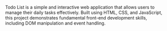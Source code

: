 Todo List is a simple and interactive web application that allows users to manage their daily tasks effectively. Built using HTML, CSS, and JavaScript, this project demonstrates fundamental front-end development skills, including DOM manipulation and event handling.
